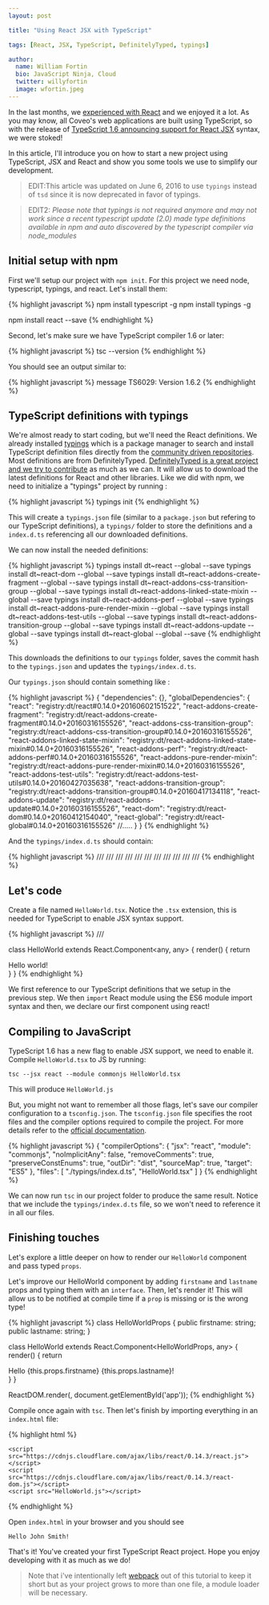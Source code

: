 ```yaml
---
layout: post

title: "Using React JSX with TypeScript"

tags: [React, JSX, TypeScript, DefinitelyTyped, typings]

author:
  name: William Fortin
  bio: JavaScript Ninja, Cloud
  twitter: willyfortin
  image: wfortin.jpeg
---
```


In the last months, we [experienced with React](http://source.coveo.com/2015/08/21/dreamforce-session-explorer/) and we enjoyed it a lot. As you may know, all Coveo's web applications are built using TypeScript, so with the release of [TypeScript 1.6 announcing support for React JSX](https://github.com/Microsoft/TypeScript/wiki/What's-new-in-TypeScript#typescript-16) syntax, we were stoked!

<!-- more -->

In this article, I'll introduce you on how to start a new project using TypeScript, JSX and React and show you some tools we use to simplify our development.

> EDIT:This article was updated on June 6, 2016 to use `typings` instead of `tsd` since it is now deprecated in favor of typings.

> EDIT2: _Please note that *typings* is not required anymore and may not work since a recent typescript update (2.0) made type definitions available in npm and auto discovered by the typescript compiler via node_modules_


## Initial setup with npm

First we'll setup our project with `npm init`. For this project we need node, typescript, typings, and react. Let's install them:

{% highlight javascript %}
npm install typescript -g
npm install typings -g

npm install react --save
{% endhighlight %}

Second, let's make sure we have TypeScript compiler 1.6 or later:

{% highlight javascript %}
tsc --version
{% endhighlight %}

You should see an output similar to:

{% highlight javascript %}
message TS6029: Version 1.6.2
{% endhighlight %}

## TypeScript definitions with typings

We're almost ready to start coding, but we'll need the React definitions. We already installed [typings](https://github.com/typings/typings) which is a package manager to search and install TypeScript definition files directly from the [community driven repositories](https://github.com/typings/typings#sources). Most definitions are from DefinitelyTyped. [DefinitelyTyped is a great project and we try to contribute](https://github.com/coveo/DefinitelyTyped) as much as we can. It will allow us to download the latest definitions for React and other libraries. Like we did with npm, we need to initialize a "typings" project by running :

{% highlight javascript %}
typings init
{% endhighlight %}

This will create a `typings.json` file (similar to a `package.json` but refering to our TypeScript definitions), a `typings/` folder to store the definitions and a `index.d.ts` referencing all our downloaded definitions.

We can now install the needed definitions:

{% highlight javascript %}
typings install dt~react --global --save
typings install dt~react-dom --global --save
typings install dt~react-addons-create-fragment --global --save
typings install dt~react-addons-css-transition-group --global --save
typings install dt~react-addons-linked-state-mixin --global --save
typings install dt~react-addons-perf --global --save
typings install dt~react-addons-pure-render-mixin --global --save
typings install dt~react-addons-test-utils --global --save
typings install dt~react-addons-transition-group --global --save
typings install dt~react-addons-update --global --save
typings install dt~react-global --global --save
{% endhighlight %}

This downloads the definitions to our `typings` folder, saves the commit hash to the `typings.json` and updates the `typings/index.d.ts`.

Our `typings.json` should contain something like :

{% highlight javascript %}
{
  "dependencies": {},
  "globalDependencies": {
    "react": "registry:dt/react#0.14.0+20160602151522",
    "react-addons-create-fragment": "registry:dt/react-addons-create-fragment#0.14.0+20160316155526",
    "react-addons-css-transition-group": "registry:dt/react-addons-css-transition-group#0.14.0+20160316155526",
    "react-addons-linked-state-mixin": "registry:dt/react-addons-linked-state-mixin#0.14.0+20160316155526",
    "react-addons-perf": "registry:dt/react-addons-perf#0.14.0+20160316155526",
    "react-addons-pure-render-mixin": "registry:dt/react-addons-pure-render-mixin#0.14.0+20160316155526",
    "react-addons-test-utils": "registry:dt/react-addons-test-utils#0.14.0+20160427035638",
    "react-addons-transition-group": "registry:dt/react-addons-transition-group#0.14.0+20160417134118",
    "react-addons-update": "registry:dt/react-addons-update#0.14.0+20160316155526",
    "react-dom": "registry:dt/react-dom#0.14.0+20160412154040",
    "react-global": "registry:dt/react-global#0.14.0+20160316155526"
    //.....
  }
}
{% endhighlight %}

And the `typings/index.d.ts` should contain:

{% highlight javascript %}
/// <reference path="globals/react-addons-create-fragment/index.d.ts" />
/// <reference path="globals/react-addons-css-transition-group/index.d.ts" />
/// <reference path="globals/react-addons-linked-state-mixin/index.d.ts" />
/// <reference path="globals/react-addons-perf/index.d.ts" />
/// <reference path="globals/react-addons-pure-render-mixin/index.d.ts" />
/// <reference path="globals/react-addons-test-utils/index.d.ts" />
/// <reference path="globals/react-addons-transition-group/index.d.ts" />
/// <reference path="globals/react-addons-update/index.d.ts" />
/// <reference path="globals/react-dom/index.d.ts" />
/// <reference path="globals/react-global/index.d.ts" />
/// <reference path="globals/react/index.d.ts" />
{% endhighlight %}

## Let's code

Create a file named `HelloWorld.tsx`. Notice the `.tsx` extension, this is needed for TypeScript to enable JSX syntax support.

{% highlight javascript %}
/// <reference path="./typings/index.d.ts" />

class HelloWorld extends React.Component<any, any> {
  render() {
    return <div>Hello world!</div>
  }
}
{% endhighlight %}

We first reference to our TypeScript definitions that we setup in the previous step. We then `import` React module using the ES6 module import syntax and then, we declare our first component using react!

## Compiling to JavaScript

TypeScript 1.6 has a new flag to enable JSX support, we need to enable it. Compile `HelloWorld.tsx` to JS by running:
```
tsc --jsx react --module commonjs HelloWorld.tsx
```

This will produce `HelloWorld.js`

But, you might not want to remember all those flags, let's save our compiler configuration to a `tsconfig.json`. The `tsconfig.json` file specifies the root files and the compiler options required to compile the project. For more details refer to the [official documentation](https://github.com/Microsoft/typescript/wiki/tsconfig.json).

{% highlight javascript %}
{
  "compilerOptions": {
    "jsx": "react",
    "module": "commonjs",
    "noImplicitAny": false,
    "removeComments": true,
    "preserveConstEnums": true,
    "outDir": "dist",
    "sourceMap": true,
    "target": "ES5"
  },
  "files": [
    "./typings/index.d.ts",
    "HelloWorld.tsx"
  ]
}
{% endhighlight %}

We can now run `tsc` in our project folder to produce the same result. Notice that we include the `typings/index.d.ts` file, so we won't need to reference it in all our files.

## Finishing touches
Let's explore a little deeper on how to render our `HelloWorld` component and pass typed `props`.


Let's improve our HelloWorld component by adding `firstname` and `lastname` props and typing them with an `interface`. Then, let's render it! This will allow us to be notified at compile time if a `prop` is missing or is the wrong type!

{% highlight javascript %}
class HelloWorldProps {
  public firstname: string;
  public lastname: string;
}

class HelloWorld extends React.Component<HelloWorldProps, any> {
  render() {
    return <div>
      Hello {this.props.firstname} {this.props.lastname}!
    </div>
  }
}

ReactDOM.render(<HelloWorld
    firstname="John"
    lastname="Smith"/>,
  document.getElementById('app'));
{% endhighlight %}

Compile once again with `tsc`. Then let's finish by importing everything in an `index.html` file:

{% highlight html %}
<!DOCTYPE html>
<html>
  <head>
    <meta charset="utf-8">
    <title>React TypeScript Demo</title>
  </head>
  <body>
    <div id="app"></div>

    <script src="https://cdnjs.cloudflare.com/ajax/libs/react/0.14.3/react.js"></script>
    <script src="https://cdnjs.cloudflare.com/ajax/libs/react/0.14.3/react-dom.js"></script>
    <script src="HelloWorld.js"></script>
  </body>
</html>
{% endhighlight %}

Open `index.html` in your browser and you should see
```
Hello John Smith!
```

That's it! You've created your first TypeScript React project. Hope you enjoy developing with it as much as we do!

> Note that i've intentionally left [webpack](http://webpack.github.io/docs/) out of this tutorial to keep it short but as your project grows to more than one file, a module loader will be necessary.
